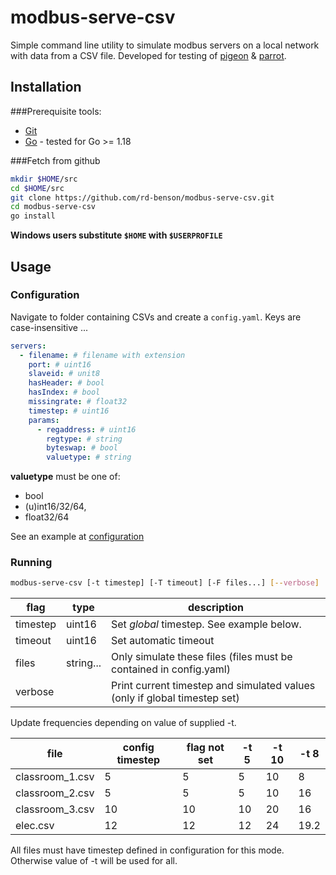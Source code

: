 # modbus-serve-csv

Simple command line utility to simulate modbus servers on a local network with data from a CSV file. Developed for testing of [pigeon](https://github.com/rd-benson/pigeon) & [parrot](https://github.com/rd-benson/parrot).

## Installation

###Prerequisite tools:
* [Git](https://git-scm.com/)
* [Go](https://golang.org/dl/) - tested for Go >= 1.18

###Fetch from github
```bash
mkdir $HOME/src
cd $HOME/src
git clone https://github.com/rd-benson/modbus-serve-csv.git
cd modbus-serve-csv
go install
```

**Windows users substitute `$HOME` with `$USERPROFILE`**

## Usage
### Configuration
Navigate to folder containing CSVs and create a `config.yaml`. 
Keys are case-insensitive ...
```yaml
servers:
  - filename: # filename with extension
    port: # uint16
    slaveid: # unit8
    hasHeader: # bool
    hasIndex: # bool
    missingrate: # float32
    timestep: # uint16
    params:
      - regaddress: # uint16
        regtype: # string
        byteswap: # bool
        valuetype: # string
```

**valuetype** must be one of:
* bool
* (u)int16/32/64,
* float32/64

See an example at [configuration](https://github.com/rd-benson/modbus-serve-csv/blob/main/config.yaml) 

### Running
```bash
modbus-serve-csv [-t timestep] [-T timeout] [-F files...] [--verbose]
```

| flag | type | description |
| ---- | ---- | ----------- |
| timestep | uint16 | Set *global* timestep. See example below. |
| timeout | uint16 | Set automatic timeout
| files | string... | Only simulate these files (files must be contained in config.yaml)
| verbose | | Print current timestep and simulated values (only if global timestep set)

Update frequencies depending on value of supplied -t.

| file | config timestep | flag not set | -t 5 | -t 10 | -t 8
| - | - | - | - | - | - |
| classroom_1.csv | 5 | 5 | 5 | 10 | 8 |
| classroom_2.csv | 5 | 5 | 5 | 10 | 16 |
| classroom_3.csv | 10 | 10 | 10 | 20 | 16 |
| elec.csv | 12 | 12 | 12 | 24 | 19.2 |

All files must have timestep defined in configuration for this mode. Otherwise value of -t will be used for all.
